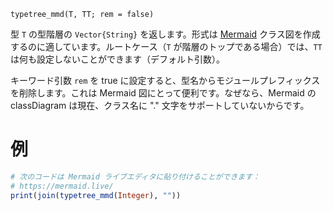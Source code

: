 ```
typetree_mmd(T, TT; rem = false)
```

型 `T` の型階層の `Vector{String}` を返します。形式は [Mermaid](https://github.com/mermaid-js/mermaid) クラス図を作成するのに適しています。ルートケース（`T` が階層のトップである場合）では、`TT` は何も設定しないことができます（デフォルト引数）。

キーワード引数 `rem` を true に設定すると、型名からモジュールプレフィックスを削除します。これは Mermaid 図にとって便利です。なぜなら、Mermaid の classDiagram は現在、クラス名に "." 文字をサポートしていないからです。

# 例

```julia
# 次のコードは Mermaid ライブエディタに貼り付けることができます：
# https://mermaid.live/
print(join(typetree_mmd(Integer), ""))
```
